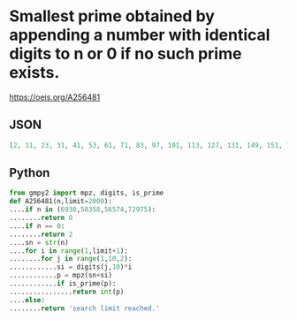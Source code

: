 # Smallest prime obtained by appending a number with identical digits to n or 0 if no such prime exists\.
https://oeis.org/A256481
## JSON
```JSON
[2, 11, 23, 31, 41, 53, 61, 71, 83, 97, 101, 113, 127, 131, 149, 151, 163, 173, 181, 191, 2011, 211, 223, 233, 241, 251, 263, 271, 281, 293, 307, 311, 3299, 331, 347, 353, 367, 373, 383, 397, 401, 419, 421, 431, 443, 457, 461, 479, 487, 491, 503, 511111, 521, 5333]
```
## Python
```Python
from gmpy2 import mpz, digits, is_prime
def A256481(n,limit=2000):
....if n in (6930,50358,56574,72975):
........return 0
....if n == 0:
........return 2
....sn = str(n)
....for i in range(1,limit+1):
........for j in range(1,10,2):
............si = digits(j,10)*i
............p = mpz(sn+si)
............if is_prime(p):
................return int(p)
....else:
........return 'search limit reached.'
```
